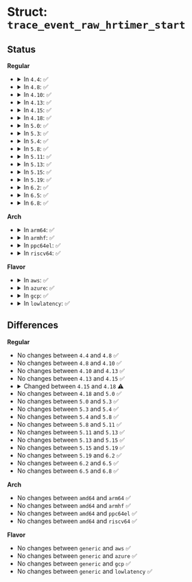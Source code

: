 # Struct: <code>trace_event_raw_hrtimer_start</code>

## Status
<b>Regular</b>
<ul>
<li>
<details>
<summary>In <code>4.4</code>: ✅</summary>

```c
struct trace_event_raw_hrtimer_start {
    struct trace_entry ent;
    void *hrtimer;
    void *function;
    s64 expires;
    s64 softexpires;
    char __data[0];
};
```
</details>
</li>
<li>
<details>
<summary>In <code>4.8</code>: ✅</summary>

```c
struct trace_event_raw_hrtimer_start {
    struct trace_entry ent;
    void *hrtimer;
    void *function;
    s64 expires;
    s64 softexpires;
    char __data[0];
};
```
</details>
</li>
<li>
<details>
<summary>In <code>4.10</code>: ✅</summary>

```c
struct trace_event_raw_hrtimer_start {
    struct trace_entry ent;
    void *hrtimer;
    void *function;
    s64 expires;
    s64 softexpires;
    char __data[0];
};
```
</details>
</li>
<li>
<details>
<summary>In <code>4.13</code>: ✅</summary>

```c
struct trace_event_raw_hrtimer_start {
    struct trace_entry ent;
    void *hrtimer;
    void *function;
    s64 expires;
    s64 softexpires;
    char __data[0];
};
```
</details>
</li>
<li>
<details>
<summary>In <code>4.15</code>: ✅</summary>

```c
struct trace_event_raw_hrtimer_start {
    struct trace_entry ent;
    void *hrtimer;
    void *function;
    s64 expires;
    s64 softexpires;
    char __data[0];
};
```
</details>
</li>
<li>
<details>
<summary>In <code>4.18</code>: ✅</summary>

```c
struct trace_event_raw_hrtimer_start {
    struct trace_entry ent;
    void *hrtimer;
    void *function;
    s64 expires;
    s64 softexpires;
    enum hrtimer_mode mode;
    char __data[0];
};
```
</details>
</li>
<li>
<details>
<summary>In <code>5.0</code>: ✅</summary>

```c
struct trace_event_raw_hrtimer_start {
    struct trace_entry ent;
    void *hrtimer;
    void *function;
    s64 expires;
    s64 softexpires;
    enum hrtimer_mode mode;
    char __data[0];
};
```
</details>
</li>
<li>
<details>
<summary>In <code>5.3</code>: ✅</summary>

```c
struct trace_event_raw_hrtimer_start {
    struct trace_entry ent;
    void *hrtimer;
    void *function;
    s64 expires;
    s64 softexpires;
    enum hrtimer_mode mode;
    char __data[0];
};
```
</details>
</li>
<li>
<details>
<summary>In <code>5.4</code>: ✅</summary>

```c
struct trace_event_raw_hrtimer_start {
    struct trace_entry ent;
    void *hrtimer;
    void *function;
    s64 expires;
    s64 softexpires;
    enum hrtimer_mode mode;
    char __data[0];
};
```
</details>
</li>
<li>
<details>
<summary>In <code>5.8</code>: ✅</summary>

```c
struct trace_event_raw_hrtimer_start {
    struct trace_entry ent;
    void *hrtimer;
    void *function;
    s64 expires;
    s64 softexpires;
    enum hrtimer_mode mode;
    char __data[0];
};
```
</details>
</li>
<li>
<details>
<summary>In <code>5.11</code>: ✅</summary>

```c
struct trace_event_raw_hrtimer_start {
    struct trace_entry ent;
    void *hrtimer;
    void *function;
    s64 expires;
    s64 softexpires;
    enum hrtimer_mode mode;
    char __data[0];
};
```
</details>
</li>
<li>
<details>
<summary>In <code>5.13</code>: ✅</summary>

```c
struct trace_event_raw_hrtimer_start {
    struct trace_entry ent;
    void *hrtimer;
    void *function;
    s64 expires;
    s64 softexpires;
    enum hrtimer_mode mode;
    char __data[0];
};
```
</details>
</li>
<li>
<details>
<summary>In <code>5.15</code>: ✅</summary>

```c
struct trace_event_raw_hrtimer_start {
    struct trace_entry ent;
    void *hrtimer;
    void *function;
    s64 expires;
    s64 softexpires;
    enum hrtimer_mode mode;
    char __data[0];
};
```
</details>
</li>
<li>
<details>
<summary>In <code>5.19</code>: ✅</summary>

```c
struct trace_event_raw_hrtimer_start {
    struct trace_entry ent;
    void *hrtimer;
    void *function;
    s64 expires;
    s64 softexpires;
    enum hrtimer_mode mode;
    char __data[0];
};
```
</details>
</li>
<li>
<details>
<summary>In <code>6.2</code>: ✅</summary>

```c
struct trace_event_raw_hrtimer_start {
    struct trace_entry ent;
    void *hrtimer;
    void *function;
    s64 expires;
    s64 softexpires;
    enum hrtimer_mode mode;
    char __data[0];
};
```
</details>
</li>
<li>
<details>
<summary>In <code>6.5</code>: ✅</summary>

```c
struct trace_event_raw_hrtimer_start {
    struct trace_entry ent;
    void *hrtimer;
    void *function;
    s64 expires;
    s64 softexpires;
    enum hrtimer_mode mode;
    char __data[0];
};
```
</details>
</li>
<li>
<details>
<summary>In <code>6.8</code>: ✅</summary>

```c
struct trace_event_raw_hrtimer_start {
    struct trace_entry ent;
    void *hrtimer;
    void *function;
    s64 expires;
    s64 softexpires;
    enum hrtimer_mode mode;
    char __data[0];
};
```
</details>
</li>
</ul>
<b>Arch</b>
<ul>
<li>
<details>
<summary>In <code>arm64</code>: ✅</summary>

```c
struct trace_event_raw_hrtimer_start {
    struct trace_entry ent;
    void *hrtimer;
    void *function;
    s64 expires;
    s64 softexpires;
    enum hrtimer_mode mode;
    char __data[0];
};
```
</details>
</li>
<li>
<details>
<summary>In <code>armhf</code>: ✅</summary>

```c
struct trace_event_raw_hrtimer_start {
    struct trace_entry ent;
    void *hrtimer;
    void *function;
    s64 expires;
    s64 softexpires;
    enum hrtimer_mode mode;
    char __data[0];
};
```
</details>
</li>
<li>
<details>
<summary>In <code>ppc64el</code>: ✅</summary>

```c
struct trace_event_raw_hrtimer_start {
    struct trace_entry ent;
    void *hrtimer;
    void *function;
    s64 expires;
    s64 softexpires;
    enum hrtimer_mode mode;
    char __data[0];
};
```
</details>
</li>
<li>
<details>
<summary>In <code>riscv64</code>: ✅</summary>

```c
struct trace_event_raw_hrtimer_start {
    struct trace_entry ent;
    void *hrtimer;
    void *function;
    s64 expires;
    s64 softexpires;
    enum hrtimer_mode mode;
    char __data[0];
};
```
</details>
</li>
</ul>
<b>Flavor</b>
<ul>
<li>
<details>
<summary>In <code>aws</code>: ✅</summary>

```c
struct trace_event_raw_hrtimer_start {
    struct trace_entry ent;
    void *hrtimer;
    void *function;
    s64 expires;
    s64 softexpires;
    enum hrtimer_mode mode;
    char __data[0];
};
```
</details>
</li>
<li>
<details>
<summary>In <code>azure</code>: ✅</summary>

```c
struct trace_event_raw_hrtimer_start {
    struct trace_entry ent;
    void *hrtimer;
    void *function;
    s64 expires;
    s64 softexpires;
    enum hrtimer_mode mode;
    char __data[0];
};
```
</details>
</li>
<li>
<details>
<summary>In <code>gcp</code>: ✅</summary>

```c
struct trace_event_raw_hrtimer_start {
    struct trace_entry ent;
    void *hrtimer;
    void *function;
    s64 expires;
    s64 softexpires;
    enum hrtimer_mode mode;
    char __data[0];
};
```
</details>
</li>
<li>
<details>
<summary>In <code>lowlatency</code>: ✅</summary>

```c
struct trace_event_raw_hrtimer_start {
    struct trace_entry ent;
    void *hrtimer;
    void *function;
    s64 expires;
    s64 softexpires;
    enum hrtimer_mode mode;
    char __data[0];
};
```
</details>
</li>
</ul>

## Differences
<b>Regular</b>
<ul>
<li>
No changes between <code>4.4</code> and <code>4.8</code> ✅
</li>
<li>
No changes between <code>4.8</code> and <code>4.10</code> ✅
</li>
<li>
No changes between <code>4.10</code> and <code>4.13</code> ✅
</li>
<li>
No changes between <code>4.13</code> and <code>4.15</code> ✅
</li>
<li>
<details>
<summary>Changed between <code>4.15</code> and <code>4.18</code> ⚠️</summary>
<ul>
<li>
<b>Field added. </b>
<code>enum hrtimer_mode mode</code>
</li>
</ul>
</details>
</li>
<li>
No changes between <code>4.18</code> and <code>5.0</code> ✅
</li>
<li>
No changes between <code>5.0</code> and <code>5.3</code> ✅
</li>
<li>
No changes between <code>5.3</code> and <code>5.4</code> ✅
</li>
<li>
No changes between <code>5.4</code> and <code>5.8</code> ✅
</li>
<li>
No changes between <code>5.8</code> and <code>5.11</code> ✅
</li>
<li>
No changes between <code>5.11</code> and <code>5.13</code> ✅
</li>
<li>
No changes between <code>5.13</code> and <code>5.15</code> ✅
</li>
<li>
No changes between <code>5.15</code> and <code>5.19</code> ✅
</li>
<li>
No changes between <code>5.19</code> and <code>6.2</code> ✅
</li>
<li>
No changes between <code>6.2</code> and <code>6.5</code> ✅
</li>
<li>
No changes between <code>6.5</code> and <code>6.8</code> ✅
</li>
</ul>
<b>Arch</b>
<ul>
<li>
No changes between <code>amd64</code> and <code>arm64</code> ✅
</li>
<li>
No changes between <code>amd64</code> and <code>armhf</code> ✅
</li>
<li>
No changes between <code>amd64</code> and <code>ppc64el</code> ✅
</li>
<li>
No changes between <code>amd64</code> and <code>riscv64</code> ✅
</li>
</ul>
<b>Flavor</b>
<ul>
<li>
No changes between <code>generic</code> and <code>aws</code> ✅
</li>
<li>
No changes between <code>generic</code> and <code>azure</code> ✅
</li>
<li>
No changes between <code>generic</code> and <code>gcp</code> ✅
</li>
<li>
No changes between <code>generic</code> and <code>lowlatency</code> ✅
</li>
</ul>
